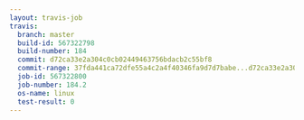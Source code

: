 ```yaml
---
layout: travis-job
travis:
  branch: master
  build-id: 567322798
  build-number: 184
  commit: d72ca33e2a304c0cb02449463756bdacb2c55bf8
  commit-range: 37fda441ca72dfe55a4c2a4f40346fa9d7d7babe...d72ca33e2a304c0cb02449463756bdacb2c55bf8
  job-id: 567322800
  job-number: 184.2
  os-name: linux
  test-result: 0
---
```

